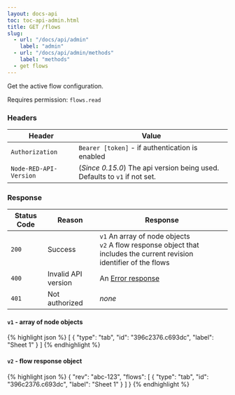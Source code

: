 ```yaml
---
layout: docs-api
toc: toc-api-admin.html
title: GET /flows
slug:
  - url: "/docs/api/admin"
    label: "admin"
  - url: "/docs/api/admin/methods"
    label: "methods"
  - get flows
---
```


Get the active flow configuration.

Requires permission: <code>flows.read</code>

### Headers

Header                 | Value
-----------------------|-------
`Authorization`        | `Bearer [token]` - if authentication is enabled
`Node-RED-API-Version` | (*Since 0.15.0*) The api version being used. Defaults to `v1` if not set.

### Response

Status Code | Reason              | Response
------------|---------------------|--------------
`200`       | Success             | `v1` An array of node objects <br/> `v2` A flow response object that includes the current revision identifier of the flows
`400`       | Invalid API version | An [Error response](/docs/api/admin/errors)
`401`       | Not authorized      | _none_


#### `v1` - array of node objects
{% highlight json %}
[
  {
    "type": "tab",
    "id": "396c2376.c693dc",
    "label": "Sheet 1"
  }
]
{% endhighlight %}

#### `v2` - flow response object
{% highlight json %}
{
    "rev": "abc-123",
    "flows": [
      {
        "type": "tab",
        "id": "396c2376.c693dc",
        "label": "Sheet 1"
      }
    ]
}
{% endhighlight %}
